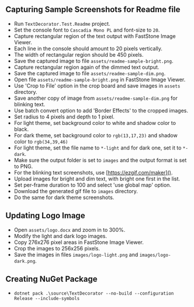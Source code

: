 ## Capturing Sample Screenshots for Readme file

- Run `TextDecorator.Test.Readme` project.
- Set the console font to `Cascadia Mono PL` and font-size to `20`.
- Capture rectangular region of the text output with FastStone Image Viewer.
- Each line in the console should amount to 20 pixels vertically.
- The width of rectangular region should be 450 pixels.
- Save the captured image to file `assets/readme-sample-bright.png`.
- Capture rectangular region again of the dimmed text output.
- Save the captured image to file `assets/readme-sample-dim.png`.
- Open file `assets/readme-sample-bright.png` in FastStone Image Viewer.
- Use 'Crop to File' option in the crop board and save images in `assets` directory.
- Save another copy of image from `assets/readme-sample-dim.png` for blinking text.
- Use batch convert option to add 'Border Effects' to the cropped images.
- Set radius to 4 pixels and depth to 1 pixel.
- For light theme, set background color to white and shadow color to black.
- For dark theme, set background color to `rgb(13,17,23)` and shadow color to `rgb(34,39,46)`
- For light theme, set the file name to `*-light` and for dark one, set it to `*-dark`.
- Make sure the output folder is set to `images` and the output format is set to PNG.
- For the blinking text screenshots, use [https://ezgif.com/maker]().
- Upload images for bright and dim text, with bright one first in the list.
- Set per-frame duration to 100 and select 'use global map' option.
- Download the generated gif file to `images` directory.
- Do the same for dark theme screenshots.

## Updating Logo Image

- Open `assets/logo.docx` and zoom in to 300%.
- Modify the light and dark logo images.
- Copy 276x276 pixel areas in FastStone Image Viewer.
- Crop the images to 256x256 pixels.
- Save the images in files `images/logo-light.png` and `images/logo-dark.png`.

## Creating NuGet Package

- `dotnet pack .\source\TextDecorator --no-build --configuration Release --include-symbols`
